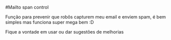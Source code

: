 #Mailto span control

Função para prevenir que robôs capturem meu email e enviem spam, é bem simples mas funciona super mega bem :D

Fique a vontade em usar ou dar sugestões de melhorias
